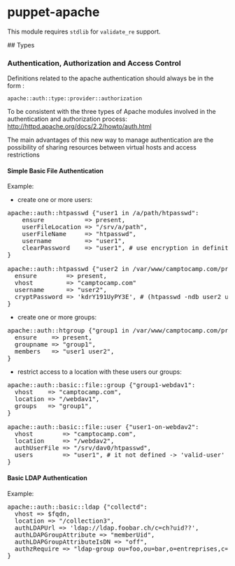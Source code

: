 # puppet-apache

This module requires `stdlib` for `validate_re` support.

## Types

### Authentication, Authorization and Access Control

Definitions related to the apache authentication should always be in the form :

    apache::auth::type::provider::authorization

To be consistent with the three types of Apache modules involved in the 
authentication and authorization process:
http://httpd.apache.org/docs/2.2/howto/auth.html

The main advantages of this new way to manage authentication are the possibility 
of sharing resources between virtual hosts and access restrictions

#### Simple Basic File Authentication

Example:

* create one or more users:

<pre>
apache::auth::htpasswd {"user1 in /a/path/htpasswd":
    ensure           => present,
    userFileLocation => "/srv/a/path",
    userFileName     => "htpasswd",
    username         => "user1",
    clearPassword    => "user1", # use encryption in definition
}

apache::auth::htpasswd {"user2 in /var/www/camptocamp.com/private/htpasswd":
  ensure        => present,
  vhost         => "camptocamp.com"
  username      => "user2",
  cryptPassword => 'kdrY191UyPY3E', # (htpasswd -ndb user2 user2)
}
</pre>
 
* create one or more groups:

<pre>
apache::auth::htgroup {"group1 in /var/www/camptocamp.com/private/htgroup":
  ensure    => present,
  groupname => "group1",
  members   => "user1 user2",
}
</pre>

* restrict access to a location with these users our groups:

<pre>
apache::auth::basic::file::group {"group1-webdav1":
  vhost    => "camptocamp.com",
  location => "/webdav1",
  groups   => "group1",
}

apache::auth::basic::file::user {"user1-on-webdav2":
  vhost        => "camptocamp.com",
  location     => "/webdav2",
  authUserFile => "/srv/dav0/htpasswd",
  users        => "user1", # it not defined -> 'valid-user'
}
</pre>

#### Basic LDAP Authentication

Example:

<pre>
apache::auth::basic::ldap {"collectd":
  vhost => $fqdn,
  location => "/collection3",
  authLDAPUrl => 'ldap://ldap.foobar.ch/c=ch?uid??',
  authLDAPGroupAttribute => "memberUid",
  authLDAPGroupAttributeIsDN => "off",
  authzRequire => "ldap-group ou=foo,ou=bar,o=entreprises,c=ch",
}
</pre>